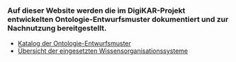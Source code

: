### Auf dieser Website werden die im DigiKAR-Projekt entwickelten Ontologie-Entwurfsmuster dokumentiert und zur Nachnutzung bereitgestellt.

- [Katalog der Ontologie-Entwurfsmuster](/odp/)
- [Übersicht der eingesetzten Wissensorganisationssysteme](/kos/)
